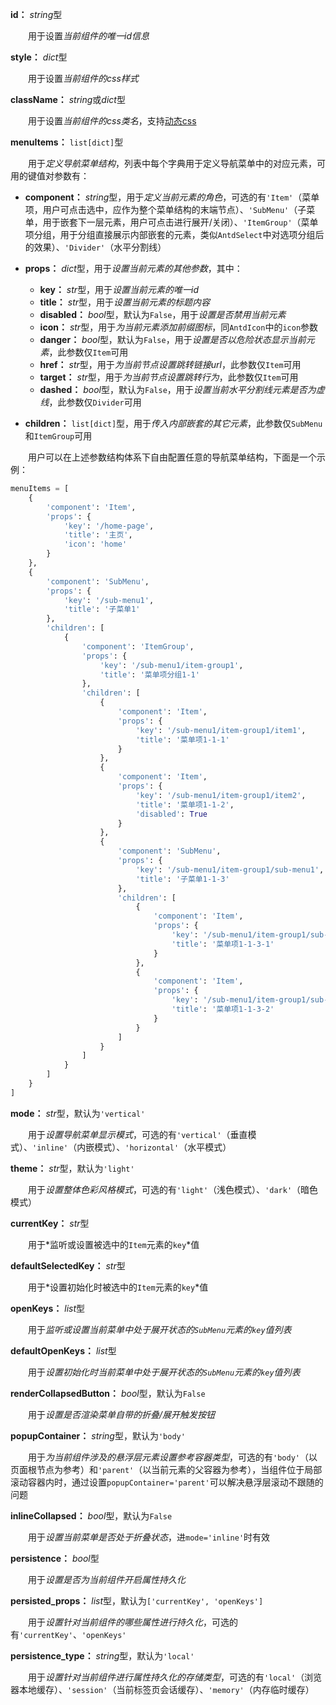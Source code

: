 **id：** *string*型

　　用于设置*当前组件的唯一id信息*

**style：** *dict*型

　　用于设置*当前组件的css样式*

**className：** *string*或*dict*型

　　用于设置*当前组件的css类名*，支持[动态css](/advanced-classname)

**menuItems：** `list[dict]`型

　　用于*定义导航菜单结构*，列表中每个字典用于定义导航菜单中的对应元素，可用的键值对参数有：

- **component：** *string*型，用于*定义当前元素的角色*，可选的有`'Item'`（菜单项，用户可点击选中，应作为整个菜单结构的末端节点）、`'SubMenu'`（子菜单，用于嵌套下一层元素，用户可点击进行展开/关闭）、`'ItemGroup'`（菜单项分组，用于分组直接展示内部嵌套的元素，类似`AntdSelect`中对选项分组后的效果）、`'Divider'`（水平分割线）

- **props：** *dict*型，用于*设置当前元素的其他参数*，其中：
  - **key：** *str*型，用于*设置当前元素的唯一id*
  - **title：** *str*型，用于*设置当前元素的标题内容*
  - **disabled：** *bool*型，默认为`False`，用于*设置是否禁用当前元素*
  - **icon：** *str*型，用于*为当前元素添加前缀图标*，同`AntdIcon`中的`icon`参数
  - **danger：** *bool*型，默认为`False`，用于*设置是否以危险状态显示当前元素*，此参数仅`Item`可用
  - **href：** *str*型，用于*为当前节点设置跳转链接url*，此参数仅`Item`可用
  - **target：** *str*型，用于*为当前节点设置跳转行为*，此参数仅`Item`可用
  - **dashed：** *bool*型，默认为`False`，用于*设置当前水平分割线元素是否为虚线*，此参数仅`Divider`可用
  
- **children：** `list[dict]`型，用于*传入内部嵌套的其它元素*，此参数仅`SubMenu`和`ItemGroup`可用

　　用户可以在上述参数结构体系下自由配置任意的导航菜单结构，下面是一个示例：

```python
menuItems = [
    {
        'component': 'Item',
        'props': {
            'key': '/home-page',
            'title': '主页',
            'icon': 'home'
        }
    },
    {
        'component': 'SubMenu',
        'props': {
            'key': '/sub-menu1',
            'title': '子菜单1'
        },
        'children': [
            {
                'component': 'ItemGroup',
                'props': {
                    'key': '/sub-menu1/item-group1',
                    'title': '菜单项分组1-1'
                },
                'children': [
                    {
                        'component': 'Item',
                        'props': {
                            'key': '/sub-menu1/item-group1/item1',
                            'title': '菜单项1-1-1'
                        }
                    },
                    {
                        'component': 'Item',
                        'props': {
                            'key': '/sub-menu1/item-group1/item2',
                            'title': '菜单项1-1-2',
                            'disabled': True
                        }
                    },
                    {
                        'component': 'SubMenu',
                        'props': {
                            'key': '/sub-menu1/item-group1/sub-menu1',
                            'title': '子菜单1-1-3'
                        },
                        'children': [
                            {
                                'component': 'Item',
                                'props': {
                                    'key': '/sub-menu1/item-group1/sub-menu1/item1',
                                    'title': '菜单项1-1-3-1'
                                }
                            },
                            {
                                'component': 'Item',
                                'props': {
                                    'key': '/sub-menu1/item-group1/sub-menu1/item2',
                                    'title': '菜单项1-1-3-2'
                                }
                            }
                        ]
                    }
                ]
            }
        ]
    }
]
```

**mode：** *str*型，默认为`'vertical'` 

　　用于*设置导航菜单显示模式*，可选的有`'vertical'`（垂直模式）、`'inline'`（内嵌模式）、`'horizontal'`（水平模式）

**theme：** *str*型，默认为`'light'`

　　用于*设置整体色彩风格模式*，可选的有`'light'`（浅色模式）、`'dark'`（暗色模式）

**currentKey：** *str*型

　　用于*监听或设置被选中的`Item`元素的`key`*值

**defaultSelectedKey：** *str*型

　　用于*设置初始化时被选中的`Item`元素的`key`*值

**openKeys：** *list*型

　　用于*监听或设置当前菜单中处于展开状态的`SubMenu`元素的`key`值列表*

**defaultOpenKeys：** *list*型

　　用于*设置初始化时当前菜单中处于展开状态的`SubMenu`元素的`key`值列表*

**renderCollapsedButton：** *bool*型，默认为`False`

　　用于*设置是否渲染菜单自带的折叠/展开触发按钮*

**popupContainer：** *string*型，默认为`'body'`

　　用于*为当前组件涉及的悬浮层元素设置参考容器类型*，可选的有`'body'`（以页面根节点为参考）和`'parent'`（以当前元素的父容器为参考），当组件位于局部滚动容器内时，通过设置`popupContainer='parent'`可以解决悬浮层滚动不跟随的问题

**inlineCollapsed：** *bool*型，默认为`False`

　　用于*设置当前菜单是否处于折叠状态*，进`mode='inline'`时有效

**persistence：** *bool*型

　　用于*设置是否为当前组件开启属性持久化*

**persisted_props：** *list*型，默认为`['currentKey', 'openKeys']`

　　用于*设置针对当前组件的哪些属性进行持久化*，可选的有`'currentKey'`、`'openKeys'`

**persistence_type：** *string*型，默认为`'local'`

　　用于*设置针对当前组件进行属性持久化的存储类型*，可选的有`'local'`（浏览器本地缓存）、`'session'`（当前标签页会话缓存）、`'memory'`（内存临时缓存）